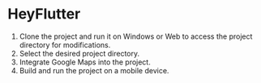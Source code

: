 # HeyFlutter  

1. Clone the project and run it on Windows or Web to access the project directory for modifications.  
2. Select the desired project directory.  
3. Integrate Google Maps into the project.  
4. Build and run the project on a mobile device.  